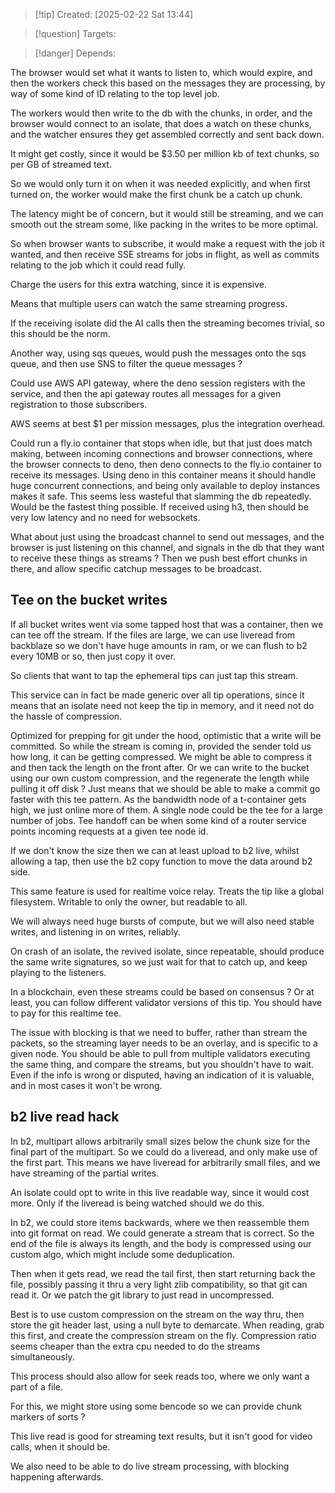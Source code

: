 
>[!tip] Created: [2025-02-22 Sat 13:44]

>[!question] Targets: 

>[!danger] Depends: 

The browser would set what it wants to listen to, which would expire, and then the workers check this based on the messages they are processing, by way of some kind of ID relating to the top level job.

The workers would then write to the db with the chunks, in order, and the browser would connect to an isolate, that does a watch on these chunks, and the watcher ensures they get assembled correctly and sent back down.

It might get costly, since it would be $3.50 per million kb of text chunks, so per GB of streamed text.

So we would only turn it on when it was needed explicitly, and when first turned on, the worker would make the first chunk be a catch up chunk.

The latency might be of concern, but it would still be streaming, and we can smooth out the stream some, like packing in the writes to be more optimal.

So when browser wants to subscribe, it would make a request with the job it wanted, and then receive SSE streams for jobs in flight, as well as commits relating to the job which it could read fully.

Charge the users for this extra watching, since it is expensive.

Means that multiple users can watch the same streaming progress.

If the receiving isolate did the AI calls then the streaming becomes trivial, so this should be the norm.

Another way, using sqs queues, would push the messages onto the sqs queue, and then use SNS to filter the queue messages ?

Could use AWS API gateway, where the deno session registers with the service, and then the api gateway routes all messages for a given registration to those subscribers.

AWS seems at best $1 per mission messages, plus the integration overhead.

Could run a fly.io container that stops when idle, but that just does match making, between incoming connections and browser connections, where the browser connects to deno, then deno connects to the fly.io container to receive its messages.  Using deno in this container means it should handle huge concurrent connections, and being only available to deploy instances makes it safe.  This seems less wasteful that slamming the db repeatedly.  Would be the fastest thing possible.  If received using h3, then should be very low latency and no need for websockets.

What about just using the broadcast channel to send out messages, and the browser is just listening on this channel, and signals in the db that they want to receive these things as streams ?
Then we push best effort chunks in there, and allow specific catchup messages to be broadcast.

## Tee on the bucket writes
If all bucket writes went via some tapped host that was a container, then we can tee off the stream.
If the files are large, we can use liveread from backblaze so we don't have huge amounts in ram, or we can flush to b2 every 10MB or so, then just copy it over.

So clients that want to tap the ephemeral tips can just tap this stream.

This service can in fact be made generic over all tip operations, since it means that an isolate need not keep the tip in memory, and it need not do the hassle of compression.

Optimized for prepping for git under the hood, optimistic that a write will be committed.
So while the stream is coming in, provided the sender told us how long, it can be getting compressed.
We might be able to compress it and then tack the length on the front after.
Or we can write to the bucket using our own custom compression, and the regenerate the length while pulling it off disk ?
Just means that we should be able to make a commit go faster with this tee pattern.
As the bandwidth node of a t-container gets high, we just online more of them.  A single node could be the tee for a large number of jobs.  Tee handoff can be when some kind of a router service points incoming requests at a given tee node id.

If we don't know the size then we can at least upload to b2 live, whilst allowing a tap, then use the b2 copy function to move the data around b2 side.

This same feature is used for realtime voice relay.  Treats the tip like a global filesystem.  Writable to only the owner, but readable to all.

We will always need huge bursts of compute, but we will also need stable writes, and listening in on writes, reliably.

On crash of an isolate, the revived isolate, since repeatable, should produce the same write signatures, so we just wait for that to catch up, and keep playing to the listeners.

In a blockchain, even these streams could be based on consensus ?  Or at least, you can follow different validator versions of this tip.  You should have to pay for this realtime tee.

The issue with blocking is that we need to buffer, rather than stream the packets, so the streaming layer needs to be an overlay, and is specific to a given node.  You should be able to pull from multiple validators executing the same thing, and compare the streams, but you shouldn't have to wait.  Even if the info is wrong or disputed, having an indication of it is valuable, and in most cases it won't be wrong.

## b2 live read hack
In b2, multipart allows arbitrarily small sizes below the chunk size for the final part of the multipart.  So we could do a liveread, and only make use of the first part. 
This means we have liveread for arbitrarily small files, and we have streaming of the partial writes.

An isolate could opt to write in this live readable way, since it would cost more.  Only if the liveread is being watched should we do this.

In b2, we could store items backwards, where we then reassemble them into git format on read.  We could generate a stream that is correct.  So the end of the file is always its length, and the body is compressed using our custom algo, which might include some deduplication.

Then when it gets read, we read the tail first, then start returning back the file, possibly passing it thru a very light zlib compatibility, so that git can read it.  Or we patch the git library to just read in uncompressed.

Best is to use custom compression on the stream on the way thru, then store the git header last, using a null byte to demarcate.  When reading, grab this first, and create the compression stream on the fly.  Compression ratio seems cheaper than the extra cpu needed to do the streams simultaneously.

This process should also allow for seek reads too, where we only want a part of a file.

For this, we might store using some bencode so we can provide chunk markers of sorts ?

This live read is good for streaming text results, but it isn't good for video calls, when it should be.

We also need to be able to do live stream processing, with blocking happening afterwards.